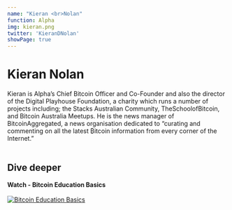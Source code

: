 ```yaml
---
name: "Kieran <br>Nolan"
function: Alpha
img: kieran.png
twitter: 'KieranDNolan'
showPage: true
---
```


# Kieran Nolan
 
Kieran is Alpha’s Chief Bitcoin Officer and Co-Founder and also the director of the Digital Playhouse Foundation, a charity which runs a number of projects including; the Stacks Australian Community, TheSchoolofBitcoin, and Bitcoin Australia Meetups. He is the news manager of BitcoinAggregated, a news organisation dedicated to “curating and commenting on all the latest ₿itcoin information from every corner of the Internet.” 
<br><br>

## Dive deeper


<div class="grid grid-cols-2 gap-5">
<div class="p-3 my-2">

**Watch - Bitcoin Education Basics**  <br><br>
[![Bitcoin Education Basics](/2022/content/kieran1.png)](https://www.youtube.com/watch?v=i9altxYnzGY/)
</div>

</div>

<br>




